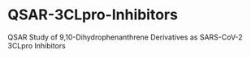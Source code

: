 # QSAR-3CLpro-Inhibitors
QSAR Study of 9,10-Dihydrophenanthrene Derivatives as SARS-CoV-2 3CLpro Inhibitors
